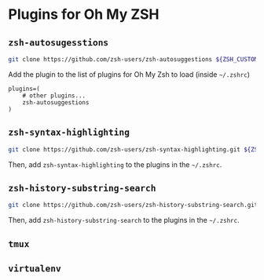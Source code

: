 # Plugins for Oh My ZSH

## `zsh-autosugesstions`

```bash
git clone https://github.com/zsh-users/zsh-autosuggestions ${ZSH_CUSTOM:-~/.oh-my-zsh/custom}/plugins/zsh-autosuggestions
```

Add the plugin to the list of plugins for Oh My Zsh to load (inside `~/.zshrc`)
```
plugins=( 
    # other plugins...
    zsh-autosuggestions
)
```

## `zsh-syntax-highlighting`

```bash
git clone https://github.com/zsh-users/zsh-syntax-highlighting.git ${ZSH_CUSTOM:-~/.oh-my-zsh/custom}/plugins/zsh-syntax-highlighting
```

Then, add `zsh-syntax-highlighting` to the plugins in the `~/.zshrc`.

## `zsh-history-substring-search`

```bash
git clone https://github.com/zsh-users/zsh-history-substring-search.git ${ZSH_CUSTOM:-~/.oh-my-zsh/custom}/plugins/zsh-history-substring-search
```

Then, add `zsh-history-substring-search` to the plugins in the `~/.zshrc`.

## `tmux`

## `virtualenv`
